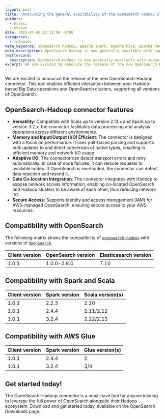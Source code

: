 ```yaml
---
layout: post
title: "Announcing the general availability of the OpenSearch Hadoop client"
authors:
  - hvamsi
  - nknize
date: 2023-05-06 12:15:00 -0700
categories:
  - releases
meta_keywords: opensearch hadoop, apache spark, apache hive, apache hadoop, openseearch, mapreduce, hdfs
meta_description: OpenSearch Hadoop is now generally available with support for multiple versions of OpenSearch to run on Spark and Hive.
twittercard:
  description: OpenSearch-Hadoop is now generally available with support for multiple versions of OpenSearch to run on Spark and Hive.
excerpt: We are excited to announce the release of the new OpenSearch Hadoop connector. This tool enables efficient interaction between your Hadoop-based Big Data operations and OpenSearch clusters, supporting all versions of OpenSearch.
---
```


We are excited to announce the release of the new OpenSearch-Hadoop connector. This tool enables efficient interaction between your Hadoop-based Big Data operations and OpenSearch clusters, supporting all versions of OpenSearch.

## OpenSearch-Hadoop connector features

- **Versatility**: Compatible with Scala up to version 2.13.x and Spark up to version 3.2.x, the connector facilitates data processing and analysis operations across different environments.
- **Memory and Input/Output (I/O) Efficient**: The connector is designed with a focus on performance. It uses pull-based parsing and supports bulk updates to and direct conversion of native types, resulting in efficient memory and network I/O usage.
- **Adaptive I/O**: The connector can detect transport errors and retry automatically. In case of node failures, it can reroute requests to available nodes. If OpenSearch is overloaded, the connector can detect data rejection and resend it.
- **Data Co-location Integration**: The connector integrates with Hadoop to expose network access information, enabling co-located OpenSearch and Hadoop clusters to be aware of each other, thus reducing network I/O.
- **Secure Access**: Supports identity and access management (IAM) for AWS-managed OpenSearch, ensuring secure access to your AWS resources.

## Compatibility with OpenSearch

The following matrix shows the compatibility of [`opensearch-hadoop`](https://central.sonatype.com/artifact/org.opensearch.client/opensearch-hadoop) with versions of [`OpenSearch`](https://opensearch.org/downloads.html#opensearch).

| Client version | OpenSearch version | Elasticsearch version |
| -------------- | ------------------ | --------------------- |
| 1.0.1          | 1.0.0-2.8.0        | 7.10                  |

## Compatibility with Spark and Scala

| Client version | Spark version | Scala version(s) |
| -------------- | ------------- | ---------------- |
| 1.0.1          | 2.2.3         | 2.10             |
| 1.0.1          | 2.4.4         | 2.11/2.12        |
| 1.0.1          | 3.2.4         | 2.12/2.13        |

## Compatibility with AWS Glue

| Client version | Spark version | Glue version(s) |
| -------------- | ------------- | --------------- |
| 1.0.1          | 2.4.4         | 2               |
| 1.0.1          | 3.2.4         | 3/4             |

## Get started today!

The OpenSearch-Hadoop connector is a must-have tool for anyone looking to leverage the full power of OpenSearch alongside their Hadoop ecosystem. Download and get started today, available on the OpenSearch Downloads page.
